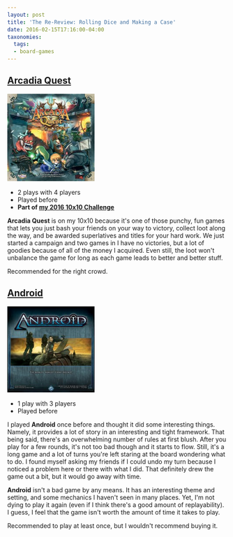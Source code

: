 ```yaml
---
layout: post
title: 'The Re-Review: Rolling Dice and Making a Case'
date: 2016-02-15T17:16:00-04:00
taxonomies:
  tags:
  - board-games
---
```

## [Arcadia Quest](https://boardgamegeek.com/boardgame/155068/arcadia-quest)

![Arcadia Quest](../assets/covers/arcadia-quest.jpg)

- 2 plays with 4 players
- Played before
- **Part of [my 2016 10x10 Challenge](https://boardgamegeek.com/geeklist/202712/wesbakers-2016-10x10-hardcore-challenge)**

**Arcadia Quest** is on my 10x10 because it's one of those punchy, fun games that lets you just bash your friends on your way to victory, collect loot along the way, and be awarded superlatives and titles for your hard work. We just started a campaign and two games in I have no victories, but a lot of goodies because of all of the money I acquired. Even still, the loot won't unbalance the game for long as each game leads to better and better stuff.

Recommended for the right crowd.

## [Android](https://boardgamegeek.com/boardgame/39339/android)

![Android](../assets/covers/android.jpg)

- 1 play with 3 players
- Played before

I played **Android** once before and thought it did some interesting things. Namely, it provides a lot of story in an interesting and tight framework. That being said, there's an overwhelming number of rules at first blush. After you play for a few rounds, it's not too bad though and it starts to flow. Still, it's a long game and a lot of turns you're left staring at the board wondering what to do. I found myself asking my friends if I could undo my turn because I noticed a problem here or there with what I did. That definitely drew the game out a bit, but it would go away with time.

**Android** isn't a bad game by any means. It has an interesting theme and setting, and some mechanics I haven't seen in many places. Yet, I'm not dying to play it again (even if I think there's a good amount of replayability). I guess, I feel that the game isn't worth the amount of time it takes to play.

Recommended to play at least once, but I wouldn't recommend buying it.
